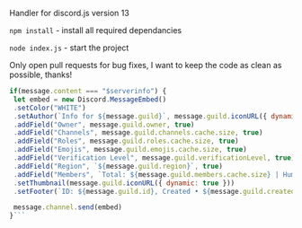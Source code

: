 Handler for discord.js version 13

`npm install` - install all required dependancies

`node index.js` - start the project

Only open pull requests for bug fixes, I want to keep the code as clean as possible, thanks!
```js
if(message.content === "$serverinfo") {
 let embed = new Discord.MessageEmbed()
 .setColor("WHITE")
 .setAuthor(`Info for ${message.guild}`, message.guild.iconURL({ dynamic: true }))
 .addField("Owner", message.guild.owner, true)
 .addField("Channels", message.guild.channels.cache.size, true)
 .addField("Roles", message.guild.roles.cache.size, true)
 .addField("Emojis", message.guild.emojis.cache.size, true)
 .addField("Verification Level", message.guild.verificationLevel, true)
 .addField("Region", `${message.guild.region}`, true)
 .addField("Members", `Total: ${message.guild.members.cache.size} | Humans: ${message.guild.members.cache.filter(member => !member.user.bot).size} | Bots: ${message.guild.members.cache.filter(member => member.user.bot).size}`, true)
 .setThumbnail(message.guild.iconURL({ dynamic: true }))
 .setFooter(`ID: ${message.guild.id}, Created • ${message.guild.createdAt.toDateString()}`)

 message.channel.send(embed)
}```